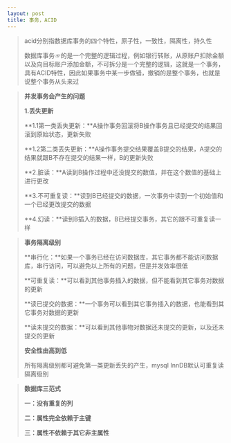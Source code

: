 ```yaml
---
layout: post
title: 事务，ACID
---
```


> acid分别指数据库事务的四个特性，原子性，一致性，隔离性，持久性
>
> 数据库事务☞的是一个完整的逻辑过程，例如银行转账，从原账户扣除金额以及向目标账户添加金额，不可拆分是一个完整的逻辑，这就是一个事务，具有ACID特性，因此如果事务中某一步做错，撤销的是整个事务，也就是说整个事务从头来过

> **并发事务会产生的问题**
>
> **1.丢失更新**
>
> **1.1第一类丢失更新：**A操作事务回滚将B操作事务且已经提交的结果回滚到原始状态，更新失败
>
> **1.2第二类丢失更新：**A操作事务提交结果覆盖B提交的结果，A提交的结果就跟B不存在提交的结果一样，B的更新失败
>
> **2.脏读：**A读到B操作过程中还没提交的数值，并在这个数值的基础上进行更改
>
> **3.不可重复读：**读到B已经提交的数据，一次事务中读到一个初始值和一个已经更改提交的数据
>
> **4.幻读：**读到B插入的数据，B已经提交事务，其它的跟不可重复读一样

> **事务隔离级别**
>
> **串行化：**如果一个事务已经在访问数据库，其它事务都不能访问数据库，串行访问，可以避免以上所有的问题，但是并发效率很低
>
> **可重复读：**可以看到其他事务插入的数据，但不能看到其它事务对数据的更新
>
> **读已提交的数据：**一个事务可以看到其它事务插入的数据，也能看到其它事务对数据的更新
>
> **读未提交的数据：**可以看到其他事物对数据还未提交的更新，以及还未提交的更新
>
> **安全性由高到低**
>
> 所有隔离级别都可避免第一类更新丢失的产生，mysqI InnDB默认可重复读隔离级别

> **数据库三范式**
>
> **一：没有重复的列**
>
> **二：属性完全依赖于主键**
>
> **三：属性不依赖于其它非主属性**

